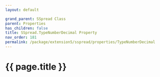 ```yaml
---
layout: default

grand_parent: SSpread Class
parent: Properties
has_children: false
title: SSpread.TypeNumberDecimal Property
nav_order: 181
permalink: /package/extension5/sspread/properties/TypeNumberDecimal
---
```

# {{ page.title }}